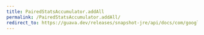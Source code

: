 ```yaml
---
title: PairedStatsAccumulator.addAll
permalink: /PairedStatsAccumulator.addAll/
redirect_to: https://guava.dev/releases/snapshot-jre/api/docs/com/google/common/math/PairedStatsAccumulator.html#addAll-com.google.common.math.PairedStats-
---
```

